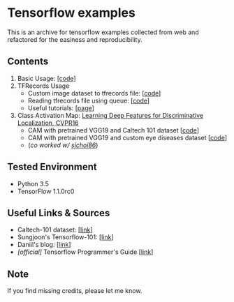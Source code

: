 # Tensorflow examples 

This is an archive for tensorflow examples collected from web and refactored for the easiness and reproducibility. 

## Contents
1. Basic Usage: [[code]](https://github.com/itswyri/tensorflow_examples/blob/master/basic_usage.ipynb)
2. TFRecords Usage
    - Custom image dataset to tfrecords file: [[code](https://github.com/itswyri/tensorflow_examples/blob/master/convert_to_record_example.ipynb)]
    - Reading tfrecords file using queue: [[code](https://github.com/itswyri/tensorflow_examples/blob/master/read_record_example.ipynb)]
    - Useful tutorials: [[page](https://github.com/itswyri/tensorflow_examples/blob/master/tfrecords_useful_links.ipynb)]
4. Class Activation Map: [Learning Deep Features for Discriminative Localization, CVPR16](http://cnnlocalization.csail.mit.edu)
    - CAM with pretrained VGG19 and Caltech 101 dataset [[code](https://github.com/itswyri/tensorflow_examples/blob/master/cam_vgg.ipynb)]
    - CAM with pretrained VGG19 and custom eye diseases dataset [[code](https://github.com/itswyri/tensorflow_examples/blob/master/cam_vgg_eye.ipynb)]
    - (*co worked w/ [sjchoi86](https://github.com/sjchoi86)*)

## Tested Environment
- Python 3.5
- TensorFlow 1.1.0rc0

## Useful Links & Sources
- Caltech-101 dataset: [[link](http://www.vision.caltech.edu/Image_Datasets/Caltech101)]
- Sungjoon's Tensorflow-101: [[link](https://github.com/sjchoi86/Tensorflow-101)]
- Daniil's blog: [[link](http://warmspringwinds.github.io)]
- *[official]* Tensorflow Programmer's Guide [[link](https://www.tensorflow.org/programmers_guide/reading_data)]


## Note
If you find missing credits, please let me know. 
